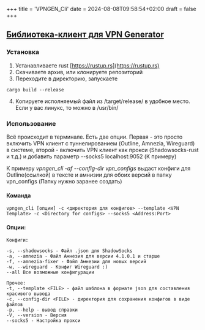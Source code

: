 +++
title = 'VPNGEN_Cli'
date = 2024-08-08T09:58:54+02:00
draft = false
+++

## [Библиотека-клиент для VPN Generator](https://github.com/Paulo1312/vpn_gen_cli)

### Установка

1. Устанавливаете rust [https://rustup.rs](https://rustup.rs)
2. Скачиваете архив, или клонируете репозиторий
3. Переходите в директорию, запускаете
```
cargo build --release
```
4. Копируете исполняемый файл из /target/release/ в удобное место. Если у вас линукс, то можно в /usr/bin/

### Использование
Всё происходит в терминале. Есть две опции. Первая - это просто включить VPN клиент с туннелированием (Outline, Amnezia, Wireguard) в системе, второй - включить VPN клиент как прокси (Shadowsocks-rust и т.д.) и добавить параметр --socks5 localhost:9052 (К примеру)

К примеру *vpngen_cli -af --config-dir vpn_configs* выдаст конфиги для Outline(ссылкой) в тексте и амнизии для обоих версий в папку vpn_configs (Папку нужно заранее создать) 

#### Команда
```
vpngen_cli [опции] -с <директория для конфигов> --template <VPN Template> -c <Directory for configs> --socks5 <Address:Port>
```

#### Опции:
```
Конфиги:

-s, --shadowsocks - Файл .json для ShadowSocks
-a, --amnezia - Файл Амнезия для версии 4.1.0.1 и старше
-f, --amnezia-fixer - Файл Амнезии для новых версий
-w, --wireguard - Конфиг Wireguard :)
--all Все возможные конфигурации

Прочее:
-t, --template <FILE> - файл шаблона в формате json для составления красивого вывода 
-c, --config-dir <FILE> - директория для сохранения конфигов в виде файлов
-р, --help - вывод справки
-V, --version - Версия
--socks5 - Настройка прокси
```



